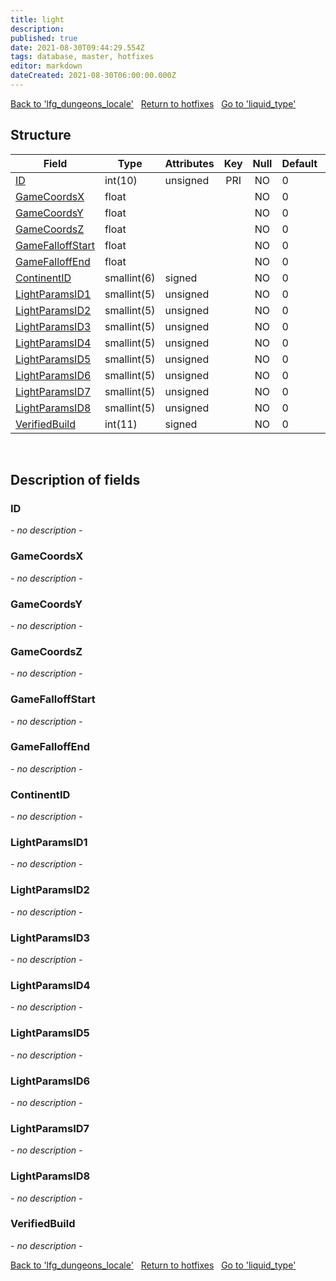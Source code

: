 ```yaml
---
title: light
description: 
published: true
date: 2021-08-30T09:44:29.554Z
tags: database, master, hotfixes
editor: markdown
dateCreated: 2021-08-30T06:00:00.000Z
---
```


<a href="https://dev.trinitycore.info/en/database/master/hotfixes/lfg_dungeons_locale" class="mt-5 v-btn v-btn--depressed v-btn--flat v-btn--outlined theme--light v-size--default darkblue--text text--lighten-3"><span class="v-btn__content"><i aria-hidden="true" class="v-icon notranslate v-icon--left mdi mdi-arrow-left theme--light"></i><span>Back to 'lfg_dungeons_locale'</span></span></a>&nbsp;&nbsp;&nbsp;<a href="https://dev.trinitycore.info/en/database/master/hotfixes/home" class="mt-5 v-btn v-btn--depressed v-btn--flat v-btn--outlined theme--light v-size--default darkblue--text text--lighten-3"><span class="v-btn__content"><i aria-hidden="true" class="v-icon notranslate v-icon--left mdi mdi-home-outline theme--light"></i><span>Return to hotfixes</span></span></a>&nbsp;&nbsp;&nbsp;<a href="https://dev.trinitycore.info/en/database/master/hotfixes/liquid_type" class="mt-5 v-btn v-btn--depressed v-btn--flat v-btn--outlined theme--light v-size--default darkblue--text text--lighten-3"><span class="v-btn__content"><span>Go to 'liquid_type'</span><i aria-hidden="true" class="v-icon notranslate v-icon--right mdi mdi-arrow-right theme--light"></i></span></a>

## Structure

| Field | Type | Attributes | Key | Null | Default | Extra | Comment |
| --- | --- | --- | :---: | :---: | --- | --- | --- |
| [ID](#ID) | int(10) | unsigned | PRI | NO | 0 |  |  |
| [GameCoordsX](#GameCoordsX) | float |  |  | NO | 0 |  |  |
| [GameCoordsY](#GameCoordsY) | float |  |  | NO | 0 |  |  |
| [GameCoordsZ](#GameCoordsZ) | float |  |  | NO | 0 |  |  |
| [GameFalloffStart](#GameFalloffStart) | float |  |  | NO | 0 |  |  |
| [GameFalloffEnd](#GameFalloffEnd) | float |  |  | NO | 0 |  |  |
| [ContinentID](#ContinentID) | smallint(6) | signed |  | NO | 0 |  |  |
| [LightParamsID1](#LightParamsID1) | smallint(5) | unsigned |  | NO | 0 |  |  |
| [LightParamsID2](#LightParamsID2) | smallint(5) | unsigned |  | NO | 0 |  |  |
| [LightParamsID3](#LightParamsID3) | smallint(5) | unsigned |  | NO | 0 |  |  |
| [LightParamsID4](#LightParamsID4) | smallint(5) | unsigned |  | NO | 0 |  |  |
| [LightParamsID5](#LightParamsID5) | smallint(5) | unsigned |  | NO | 0 |  |  |
| [LightParamsID6](#LightParamsID6) | smallint(5) | unsigned |  | NO | 0 |  |  |
| [LightParamsID7](#LightParamsID7) | smallint(5) | unsigned |  | NO | 0 |  |  |
| [LightParamsID8](#LightParamsID8) | smallint(5) | unsigned |  | NO | 0 |  |  |
| [VerifiedBuild](#VerifiedBuild) | int(11) | signed |  | NO | 0 |  |  |
&nbsp;
## Description of fields

### ID
*- no description -*
&nbsp;

### GameCoordsX
*- no description -*
&nbsp;

### GameCoordsY
*- no description -*
&nbsp;

### GameCoordsZ
*- no description -*
&nbsp;

### GameFalloffStart
*- no description -*
&nbsp;

### GameFalloffEnd
*- no description -*
&nbsp;

### ContinentID
*- no description -*
&nbsp;

### LightParamsID1
*- no description -*
&nbsp;

### LightParamsID2
*- no description -*
&nbsp;

### LightParamsID3
*- no description -*
&nbsp;

### LightParamsID4
*- no description -*
&nbsp;

### LightParamsID5
*- no description -*
&nbsp;

### LightParamsID6
*- no description -*
&nbsp;

### LightParamsID7
*- no description -*
&nbsp;

### LightParamsID8
*- no description -*
&nbsp;

### VerifiedBuild
*- no description -*
&nbsp;

<a href="https://dev.trinitycore.info/en/database/master/hotfixes/lfg_dungeons_locale" class="mt-5 v-btn v-btn--depressed v-btn--flat v-btn--outlined theme--light v-size--default darkblue--text text--lighten-3"><span class="v-btn__content"><i aria-hidden="true" class="v-icon notranslate v-icon--left mdi mdi-arrow-left theme--light"></i><span>Back to 'lfg_dungeons_locale'</span></span></a>&nbsp;&nbsp;&nbsp;<a href="https://dev.trinitycore.info/en/database/master/hotfixes/home" class="mt-5 v-btn v-btn--depressed v-btn--flat v-btn--outlined theme--light v-size--default darkblue--text text--lighten-3"><span class="v-btn__content"><i aria-hidden="true" class="v-icon notranslate v-icon--left mdi mdi-home-outline theme--light"></i><span>Return to hotfixes</span></span></a>&nbsp;&nbsp;&nbsp;<a href="https://dev.trinitycore.info/en/database/master/hotfixes/liquid_type" class="mt-5 v-btn v-btn--depressed v-btn--flat v-btn--outlined theme--light v-size--default darkblue--text text--lighten-3"><span class="v-btn__content"><span>Go to 'liquid_type'</span><i aria-hidden="true" class="v-icon notranslate v-icon--right mdi mdi-arrow-right theme--light"></i></span></a>

